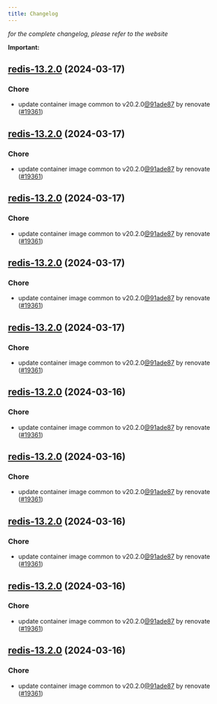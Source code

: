 ```yaml
---
title: Changelog
---
```



*for the complete changelog, please refer to the website*

**Important:**


## [redis-13.2.0](https://github.com/truecharts/charts/compare/redis-13.1.0...redis-13.2.0) (2024-03-17)

### Chore



- update container image common to v20.2.0[@91ade87](https://github.com/91ade87) by renovate ([#19361](https://github.com/truecharts/charts/issues/19361))


## [redis-13.2.0](https://github.com/truecharts/charts/compare/redis-13.1.0...redis-13.2.0) (2024-03-17)

### Chore



- update container image common to v20.2.0[@91ade87](https://github.com/91ade87) by renovate ([#19361](https://github.com/truecharts/charts/issues/19361))


## [redis-13.2.0](https://github.com/truecharts/charts/compare/redis-13.1.0...redis-13.2.0) (2024-03-17)

### Chore



- update container image common to v20.2.0[@91ade87](https://github.com/91ade87) by renovate ([#19361](https://github.com/truecharts/charts/issues/19361))


## [redis-13.2.0](https://github.com/truecharts/charts/compare/redis-13.1.0...redis-13.2.0) (2024-03-17)

### Chore



- update container image common to v20.2.0[@91ade87](https://github.com/91ade87) by renovate ([#19361](https://github.com/truecharts/charts/issues/19361))


## [redis-13.2.0](https://github.com/truecharts/charts/compare/redis-13.1.0...redis-13.2.0) (2024-03-17)

### Chore



- update container image common to v20.2.0[@91ade87](https://github.com/91ade87) by renovate ([#19361](https://github.com/truecharts/charts/issues/19361))


## [redis-13.2.0](https://github.com/truecharts/charts/compare/redis-13.1.0...redis-13.2.0) (2024-03-16)

### Chore



- update container image common to v20.2.0[@91ade87](https://github.com/91ade87) by renovate ([#19361](https://github.com/truecharts/charts/issues/19361))


## [redis-13.2.0](https://github.com/truecharts/charts/compare/redis-13.1.0...redis-13.2.0) (2024-03-16)

### Chore



- update container image common to v20.2.0[@91ade87](https://github.com/91ade87) by renovate ([#19361](https://github.com/truecharts/charts/issues/19361))


## [redis-13.2.0](https://github.com/truecharts/charts/compare/redis-13.1.0...redis-13.2.0) (2024-03-16)

### Chore



- update container image common to v20.2.0[@91ade87](https://github.com/91ade87) by renovate ([#19361](https://github.com/truecharts/charts/issues/19361))


## [redis-13.2.0](https://github.com/truecharts/charts/compare/redis-13.1.0...redis-13.2.0) (2024-03-16)

### Chore



- update container image common to v20.2.0[@91ade87](https://github.com/91ade87) by renovate ([#19361](https://github.com/truecharts/charts/issues/19361))


## [redis-13.2.0](https://github.com/truecharts/charts/compare/redis-13.1.0...redis-13.2.0) (2024-03-16)

### Chore



- update container image common to v20.2.0[@91ade87](https://github.com/91ade87) by renovate ([#19361](https://github.com/truecharts/charts/issues/19361))

